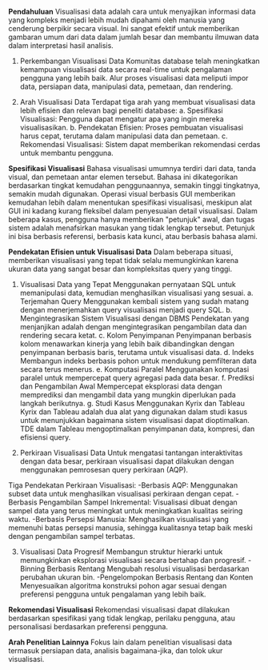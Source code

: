 **Pendahuluan**
Visualisasi data adalah cara untuk menyajikan informasi data yang kompleks menjadi lebih mudah dipahami oleh manusia yang cenderung berpikir secara visual. Ini sangat efektif untuk memberikan gambaran umum dari data dalam jumlah besar dan membantu ilmuwan data dalam interpretasi hasil analisis.

1. Perkembangan Visualisasi Data
Komunitas database telah meningkatkan kemampuan visualisasi data secara real-time untuk pengalaman pengguna yang lebih baik. Alur proses visualisasi data meliputi impor data, persiapan data, manipulasi data, pemetaan, dan rendering.

2. Arah Visualisasi Data
Terdapat tiga arah yang membuat visualisasi data lebih efisien dan relevan bagi peneliti database:
    a. Spesifikasi Visualisasi: Pengguna dapat mengatur apa yang ingin mereka visualisasikan.
    b. Pendekatan Efisien: Proses pembuatan visualisasi harus cepat, terutama dalam manipulasi data dan pemetaan.
    c. Rekomendasi Visualisasi: Sistem dapat memberikan rekomendasi cerdas untuk membantu pengguna.

**Spesifikasi Visualisasi**
Bahasa visualisasi umumnya terdiri dari data, tanda visual, dan pemetaan antar elemen tersebut. Bahasa ini dikategorikan berdasarkan tingkat kemudahan penggunaannya, semakin tinggi tingkatnya, semakin mudah digunakan. Operasi visual berbasis GUI memberikan kemudahan lebih dalam menentukan spesifikasi visualisasi, meskipun alat GUI ini kadang kurang fleksibel dalam penyesuaian detail visualisasi.
Dalam beberapa kasus, pengguna hanya memberikan "petunjuk" awal, dan tugas sistem adalah menafsirkan masukan yang tidak lengkap tersebut. Petunjuk ini bisa berbasis referensi, berbasis kata kunci, atau berbasis bahasa alami.

**Pendekatan Efisien untuk Visualisasi Data**
Dalam beberapa situasi, memberikan visualisasi yang tepat tidak selalu memungkinkan karena ukuran data yang sangat besar dan kompleksitas query yang tinggi.

1. Visualisasi Data yang Tepat
Menggunakan pernyataan SQL untuk memanipulasi data, kemudian menghasilkan visualisasi yang sesuai.
a. Terjemahan Query
Menggunakan kembali sistem yang sudah matang dengan menerjemahkan query visualisasi menjadi query SQL.
b. Mengintegrasikan Sistem Visualisasi dengan DBMS
Pendekatan yang menjanjikan adalah dengan mengintegrasikan pengambilan data dan rendering secara ketat.
c. Kolom Penyimpanan
Penyimpanan berbasis kolom menawarkan kinerja yang lebih baik dibandingkan dengan penyimpanan berbasis baris, terutama untuk visualisasi data.
d. Indeks
Membangun indeks berbasis pohon untuk mendukung pemfilteran data secara terus menerus.
e. Komputasi Paralel
Menggunakan komputasi paralel untuk mempercepat query agregasi pada data besar.
f. Prediksi dan Pengambilan Awal
Mempercepat eksplorasi data dengan memprediksi dan mengambil data yang mungkin diperlukan pada langkah berikutnya.
g. Studi Kasus Menggunakan Kyrix dan Tableau
Kyrix dan Tableau adalah dua alat yang digunakan dalam studi kasus untuk menunjukkan bagaimana sistem visualisasi dapat dioptimalkan. TDE dalam Tableau mengoptimalkan penyimpanan data, kompresi, dan efisiensi query.

2. Perkiraan Visualisasi Data
Untuk mengatasi tantangan interaktivitas dengan data besar, perkiraan visualisasi dapat dilakukan dengan menggunakan pemrosesan query perkiraan (AQP).

Tiga Pendekatan Perkiraan Visualisasi:
-Berbasis AQP: Menggunakan subset data untuk menghasilkan visualisasi perkiraan dengan cepat.
-Berbasis Pengambilan Sampel Inkremental: Visualisasi dibuat dengan sampel data yang terus meningkat untuk meningkatkan kualitas seiring waktu.
-Berbasis Persepsi Manusia: Menghasilkan visualisasi yang memenuhi batas persepsi manusia, sehingga kualitasnya tetap baik meski dengan pengambilan sampel terbatas.

3. Visualisasi Data Progresif
Membangun struktur hierarki untuk memungkinkan eksplorasi visualisasi secara bertahap dan progresif.
-Binning Berbasis Rentang
Mengubah resolusi visualisasi berdasarkan perubahan ukuran bin.
-Pengelompokan Berbasis Rentang dan Konten
Menyesuaikan algoritma konstruksi pohon agar sesuai dengan preferensi pengguna untuk pengalaman yang lebih baik.

**Rekomendasi Visualisasi**
Rekomendasi visualisasi dapat dilakukan berdasarkan spesifikasi yang tidak lengkap, perilaku pengguna, atau personalisasi berdasarkan preferensi pengguna.

**Arah Penelitian Lainnya**
Fokus lain dalam penelitian visualisasi data termasuk persiapan data, analisis bagaimana-jika, dan tolok ukur visualisasi.